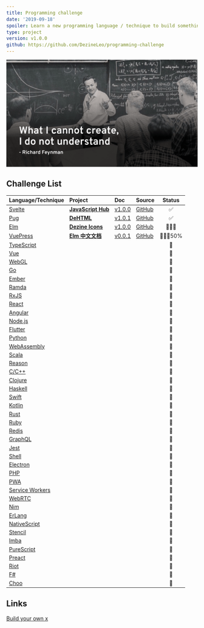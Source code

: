 ```yaml
---
title: Programming challenge
date: '2019-09-18'
spoiler: Learn a new programming language / technique to build something real world.
type: project
version: v1.0.0
github: https://github.com/DezineLeo/programming-challenge
---
```


![What I cannot create, I do not understand.](./feynman.png)

## Challenge List
| Language/Technique | Project | Doc | Source | Status |
|:-------------------|:--------|:------|:-------|:------:|
| [Svelte](https://svelte.dev/) | **[JavaScript Hub](https://javascript-hub.dezineleo.com)** | [v1.0.0](/javascript-hub/) | [GitHub](https://github.com/DezineLeo/javascript-hub) | ✅ |
| [Pug](https://pugjs.org/api/getting-started.html) | **[DeHTML](https://github.com/DezineLeo/DeHTML)** | [v1.0.1](/de-html/) | [GitHub](https://github.com/DezineLeo/DeHTML) | ✅ |
| [Elm](https://elm-lang.org/) | **[Dezine Icons]()** | [v1.0.0](/dezine-icons/) | [GitHub]() | 👨🏻‍💻 |
| [VuePress](https://vuepress.vuejs.org/) | **[Elm 中文文档]()** | [v0.0.1](/elm-lang-doc-zh/) | [GitHub](https://github.com/DezineLeo/elm-lang-docs-zh) | 👨🏻‍💻50% |
| [TypeScript](https://www.typescriptlang.org/) | **[]()** | []() | []() | 🚧 |
| [Vue](https://vuejs.org/) | **[]()** | []() | []() | 🚧 |
| [WebGL](https://developer.mozilla.org/en-US/docs/Web/API/WebGL_API) | **[]()** | []() | []() | 🚧 |
| [Go](https://golang.org/) | **[]()** | []() | []() | 🚧 |
| [Ember](https://emberjs.com/) | **[]()** | []() | []() | 🚧 |
| [Ramda](https://ramdajs.com/) | **[]()** | []() | []() | 🚧 |
| [RxJS](https://rxjs-dev.firebaseapp.com/) | **[]()** | []() | []() | 🚧 |
| [React](https://reactjs.org/) | **[]()** | []() | []() | 🚧 |
| [Angular](https://angular.io/) | **[]()** | []() | []() | 🚧 |
| [Node.js](https://nodejs.org/en/) | **[]()** | []() | []() | 🚧 |
| [Flutter](https://flutter.dev/) | **[]()** | []() | []() | 🚧 |
| [Python](https://www.python.org/) | **[]()** | []() | []() | 🚧 |
| [WebAssembly](https://webassembly.org/) | **[]()** | []() | []() | 🚧 |
| [Scala](https://www.scala-lang.org/) | **[]()** | []() | []() | 🚧 |
| [Reason](https://reasonml.github.io/) | **[]()** | []() | []() | 🚧 |
| [C/C++](https://docs.microsoft.com/en-us/cpp/cpp/c-cpp-language-and-standard-libraries?view=vs-2019) | **[]()** | []() | []() | 🚧 |
| [Clojure](https://clojure.org/) | **[]()** | []() | []() | 🚧 |
| [Haskell](https://www.haskell.org/) | **[]()** | []() | []() | 🚧 |
| [Swift](https://developer.apple.com/swift/) | **[]()** | []() | []() | 🚧 |
| [Kotlin](https://kotlinlang.org/) | **[]()** | []() | []() | 🚧 |
| [Rust](https://www.rust-lang.org/) | **[]()** | []() | []() | 🚧 |
| [Ruby](https://www.ruby-lang.org/en/) | **[]()** | []() | []() | 🚧 |
| [Redis](https://redis.io/) | **[]()** | []() | []() | 🚧 |
| [GraphQL](https://graphql.org/) | **[]()** | []() | []() | 🚧 |
| [Jest](https://jestjs.io/) | **[]()** | []() | []() | 🚧 |
| [Shell](https://www.shellscript.sh/) | **[]()** | []() | []() | 🚧 |
| [Electron](https://electronjs.org/) | **[]()** | []() | []() | 🚧 |
| [PHP](https://www.php.net/) | **[]()** | []() | []() | 🚧 |
| [PWA](https://developers.google.com/web/progressive-web-apps/) | **[]()** | []() | []() | 🚧 |
| [Service Workers](https://developers.google.com/web/fundamentals/primers/service-workers/) | **[]()** | []() | []() | 🚧 |
| [WebRTC](https://developer.mozilla.org/en-US/docs/Web/API/WebRTC_API) | **[]()** | []() | []() | 🚧 |
| [Nim](https://nim-lang.org) | **[]()** | []() | []() | 🚧 |
| [ErLang](https://www.erlang.org/) | **[]()** | []() | []() | 🚧 |
| [NativeScript](https://www.nativescript.org/) | **[]()** | []() | []() | 🚧 |
| [Stencil](https://stenciljs.com/) | **[]()** | []() | []() | 🚧 |
| [Imba](http://imba.io/) | **[]()** | []() | []() | 🚧 |
| [PureScript](http://www.purescript.org/) | **[]()** | []() | []() | 🚧 |
| [Preact](https://preactjs.com/) | **[]()** | []() | []() | 🚧 |
| [Riot](https://riot.js.org/) | **[]()** | []() | []() | 🚧 |
| [F#](https://fsharp.org/) | **[]()** | []() | []() | 🚧 |
| [Choo](https://choo.io/) | **[]()** | []() | []() | 🚧 |

## Links
[Build your own x](https://github.com/danistefanovic/build-your-own-x)

